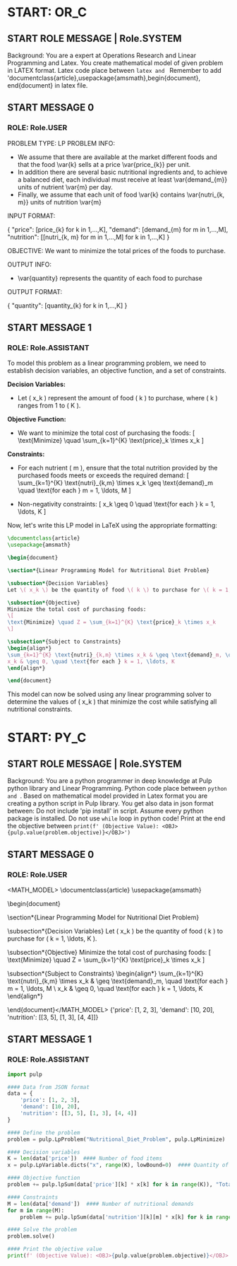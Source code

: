 # START: OR_C 
## START ROLE MESSAGE | Role.SYSTEM 
Background: You are a expert at Operations Research and Linear Programming and Latex. You create mathematical model of given problem in LATEX format. Latex code place between ```latex and ``` Remember to add 'documentclass{article},usepackage{amsmath},begin{document}, end{document} in latex file. 
## START MESSAGE 0 
### ROLE: Role.USER
<DESCRIPTION>
PROBLEM TYPE: LP
PROBLEM INFO:

- We assume that there are available at the market different foods and that the food \var{k} sells at a price \var{price_{k}} per unit. 
- In addition there are several basic nutritional ingredients and, to achieve a balanced diet, each individual must receive at least \var{demand_{m}} units of nutrient \var{m} per day. 
- Finally, we assume that each unit of food \var{k} contains \var{nutri_{k, m}} units of nutrition \var{m}

INPUT FORMAT:

{
	"price": [price_{k} for k in 1,...,K],
	"demand": [demand_{m} for m in 1,...,M],
	"nutrition": [[nutri_{k, m} for m in 1,...,M] for k in 1,...,K]
}


OBJECTIVE: We want to minimize the total prices of the foods to purchase.

OUTPUT INFO:

- \var{quantity} represents the quantity of each food to purchase

OUTPUT FORMAT:

{
	"quantity": [quantity_{k} for k in 1,...,K]
}
</DESCRIPTION>


## START MESSAGE 1 
### ROLE: Role.ASSISTANT
To model this problem as a linear programming problem, we need to establish decision variables, an objective function, and a set of constraints.

**Decision Variables:**
- Let \( x_k \) represent the amount of food \( k \) to purchase, where \( k \) ranges from 1 to \( K \).

**Objective Function:**
- We want to minimize the total cost of purchasing the foods:
  \[
  \text{Minimize} \quad \sum_{k=1}^{K} \text{price}_k \times x_k
  \]

**Constraints:**
- For each nutrient \( m \), ensure that the total nutrition provided by the purchased foods meets or exceeds the required demand:
  \[
  \sum_{k=1}^{K} \text{nutri}_{k,m} \times x_k \geq \text{demand}_m \quad \text{for each } m = 1, \ldots, M
  \]

- Non-negativity constraints:
  \[
  x_k \geq 0 \quad \text{for each } k = 1, \ldots, K
  \]

Now, let's write this LP model in LaTeX using the appropriate formatting:

```latex
\documentclass{article}
\usepackage{amsmath}

\begin{document}

\section*{Linear Programming Model for Nutritional Diet Problem}

\subsection*{Decision Variables}
Let \( x_k \) be the quantity of food \( k \) to purchase for \( k = 1, \ldots, K \).

\subsection*{Objective}
Minimize the total cost of purchasing foods:
\[
\text{Minimize} \quad Z = \sum_{k=1}^{K} \text{price}_k \times x_k
\]

\subsection*{Subject to Constraints}
\begin{align*}
\sum_{k=1}^{K} \text{nutri}_{k,m} \times x_k & \geq \text{demand}_m, \quad \text{for each } m = 1, \ldots, M \\
x_k & \geq 0, \quad \text{for each } k = 1, \ldots, K
\end{align*}

\end{document}
```

This model can now be solved using any linear programming solver to determine the values of \( x_k \) that minimize the cost while satisfying all nutritional constraints.

# START: PY_C 
## START ROLE MESSAGE | Role.SYSTEM 
Background: You are a python programmer in deep knowledge at Pulp python library and Linear Programming. Python code place between ```python and ```. Based on mathematical model provided in Latex format you are creating a python script in Pulp library. You get also data in json format between: <DATA></DATA> Do not include 'pip install' in script. Assume every python package is installed. Do not use `while` loop in python code! Print at the end the objective between <OBJ></OBJ> `print(f' (Objective Value): <OBJ>{pulp.value(problem.objective)}</OBJ>')` 
## START MESSAGE 0 
### ROLE: Role.USER
<MATH_MODEL>
\documentclass{article}
\usepackage{amsmath}

\begin{document}

\section*{Linear Programming Model for Nutritional Diet Problem}

\subsection*{Decision Variables}
Let \( x_k \) be the quantity of food \( k \) to purchase for \( k = 1, \ldots, K \).

\subsection*{Objective}
Minimize the total cost of purchasing foods:
\[
\text{Minimize} \quad Z = \sum_{k=1}^{K} \text{price}_k \times x_k
\]

\subsection*{Subject to Constraints}
\begin{align*}
\sum_{k=1}^{K} \text{nutri}_{k,m} \times x_k & \geq \text{demand}_m, \quad \text{for each } m = 1, \ldots, M \\
x_k & \geq 0, \quad \text{for each } k = 1, \ldots, K
\end{align*}

\end{document}</MATH_MODEL>
<DATA>
{'price': [1, 2, 3], 'demand': [10, 20], 'nutrition': [[3, 5], [1, 3], [4, 4]]}</DATA>


## START MESSAGE 1 
### ROLE: Role.ASSISTANT
```python
import pulp

#### Data from JSON format
data = {
    'price': [1, 2, 3],
    'demand': [10, 20],
    'nutrition': [[3, 5], [1, 3], [4, 4]]
}

#### Define the problem
problem = pulp.LpProblem("Nutritional_Diet_Problem", pulp.LpMinimize)

#### Decision variables
K = len(data['price'])  #### Number of food items
x = pulp.LpVariable.dicts("x", range(K), lowBound=0)  #### Quantity of each food item

#### Objective function
problem += pulp.lpSum(data['price'][k] * x[k] for k in range(K)), "Total_Cost"

#### Constraints
M = len(data['demand'])  #### Number of nutritional demands
for m in range(M):
    problem += pulp.lpSum(data['nutrition'][k][m] * x[k] for k in range(K)) >= data['demand'][m], f"Demand_Constraint_{m}"

#### Solve the problem
problem.solve()

#### Print the objective value
print(f' (Objective Value): <OBJ>{pulp.value(problem.objective)}</OBJ>')
```

